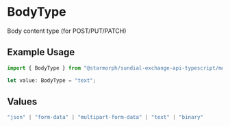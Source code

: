 # BodyType

Body content type (for POST/PUT/PATCH)

## Example Usage

```typescript
import { BodyType } from "@starmorph/sundial-exchange-api-typescript/models/components";

let value: BodyType = "text";
```

## Values

```typescript
"json" | "form-data" | "multipart-form-data" | "text" | "binary"
```